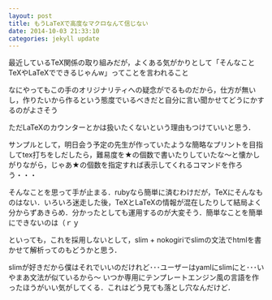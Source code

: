 ```yaml
---
layout: post
title: もうLaTeXで高度なマクロなんて信じない
date: 2014-10-03 21:33:10
categories: jekyll update
---
```

最近しているTeX関係の取り組みだが，よくある気がかりとして「そんなことTeXやLaTeXでできるじゃんw」ってことを言われること

なにやってもこの手のオリジナリティへの疑念がでるものだから，仕方が無いし，作りたいから作るという態度でいるべきだと自分に言い聞かせてどうにかするのがよさそう

ただLaTeXのカウンターとかは扱いたくないという理由もつけていいと思う．

サンプルとして，明日会う予定の先生が作っていたような簡略なプリントを目指してtex打ちをしだしたら，難易度を★の個数で書いたりしていたな～と懐かしがりながら，じゃあ★の個数を指定すれば表示してくれるコマンドを作ろう・・・

そんなことを思って手が止まる．rubyなら簡単に済むわけだが，TeXにそんなものはない．いろいろ迷走した後，TeXとLaTeXの情報が混在したりして結局よく分からずあきらめ．分かったとしても運用するのが大変そう．簡単なことを簡単にできないのは（ｒｙ

といっても，これを採用しないとして，slim + nokogiriでslimの文法でhtmlを書かせて解析ってのもどうかと思う．

slimが好きだから僕はそれでいいのだけれど･･･ユーザーはyamlにslimにと･･･いやまあ文法が似ているから～
いつか専用にテンプレートエンジン風の言語を作ったほうがいい気がしてくる．これはどう見ても落とし穴なんだけど．

